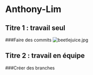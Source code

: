 # Anthony-Lim
## Titre 1 : travail seul
###Faire des commits
<img scr = "https://www.google.com/search?q=beetlejuice&rlz=1C1GCEA_enCA1042CA1042&source=lnms&tbm=isch&sa=X&ved=2ahUKEwj58-OHs978AhVBkokEHRozB_UQ_AUoAXoECAEQAw&biw=1920&bih=969&dpr=1#imgrc=ZP8gXryLLQzUJM.jpg" alt = "beetlejuice.jpg">
## Titre 2 : travail en équipe
###Créer des branches
